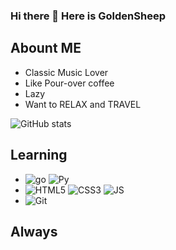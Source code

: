 ### Hi there 👋 Here is GoldenSheep

## Abount ME

- Classic Music Lover
- Like Pour-over coffee 
- Lazy 
- Want to RELAX and TRAVEL

![GitHub stats](https://github-readme-stats.vercel.app/api?username=GoldenSheep402&show_icons=true&theme=tokyonight)

## Learning
- ![go](https://img.shields.io/badge/Golang-grey?style=flat&logo=go) ![Py](https://img.shields.io/badge/Python-grey?style=flat&logo=Python)
- ![HTML5](https://img.shields.io/badge/HTML5-grey?style=flat&logo=HTML5) ![CSS3](https://img.shields.io/badge/CSS3-grey?style=flat&logo=CSS3) ![JS](https://img.shields.io/badge/JS-grey?style=flat&logo=JavaScript)
- ![Git](https://img.shields.io/badge/Git-grey?style=flat&logo=git)

## Always
